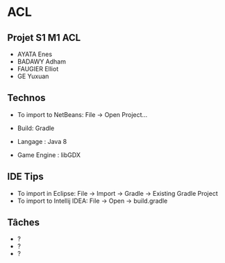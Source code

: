 # ACL
## Projet S1 M1 ACL

- AYATA Enes
- BADAWY Adham
- FAUGIER Elliot
- GE Yuxuan

## Technos
- To import to NetBeans: File -> Open Project...

- Build: Gradle
- Langage : Java 8
- Game Engine : libGDX

## IDE Tips
- To import in Eclipse: File -> Import -> Gradle -> Existing Gradle Project
- To import to Intellij IDEA: File -> Open -> build.gradle

## Tâches
- ?
- ?
- ?
